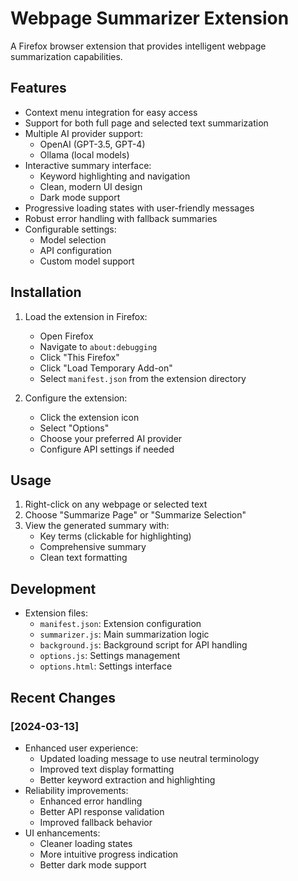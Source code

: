 # Webpage Summarizer Extension

A Firefox browser extension that provides intelligent webpage summarization capabilities.

## Features

- Context menu integration for easy access
- Support for both full page and selected text summarization
- Multiple AI provider support:
  - OpenAI (GPT-3.5, GPT-4)
  - Ollama (local models)
- Interactive summary interface:
  - Keyword highlighting and navigation
  - Clean, modern UI design
  - Dark mode support
- Progressive loading states with user-friendly messages
- Robust error handling with fallback summaries
- Configurable settings:
  - Model selection
  - API configuration
  - Custom model support

## Installation

1. Load the extension in Firefox:
   - Open Firefox
   - Navigate to `about:debugging`
   - Click "This Firefox"
   - Click "Load Temporary Add-on"
   - Select `manifest.json` from the extension directory

2. Configure the extension:
   - Click the extension icon
   - Select "Options"
   - Choose your preferred AI provider
   - Configure API settings if needed

## Usage

1. Right-click on any webpage or selected text
2. Choose "Summarize Page" or "Summarize Selection"
3. View the generated summary with:
   - Key terms (clickable for highlighting)
   - Comprehensive summary
   - Clean text formatting

## Development

- Extension files:
  - `manifest.json`: Extension configuration
  - `summarizer.js`: Main summarization logic
  - `background.js`: Background script for API handling
  - `options.js`: Settings management
  - `options.html`: Settings interface

## Recent Changes

### [2024-03-13]
- Enhanced user experience:
  - Updated loading message to use neutral terminology
  - Improved text display formatting
  - Better keyword extraction and highlighting
- Reliability improvements:
  - Enhanced error handling
  - Better API response validation
  - Improved fallback behavior
- UI enhancements:
  - Cleaner loading states
  - More intuitive progress indication
  - Better dark mode support 